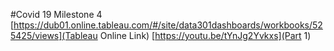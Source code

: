 #Covid 19 Milestone 4 
[https://dub01.online.tableau.com/#/site/data301dashboards/workbooks/525425/views](Tableau Online Link)
[https://youtu.be/tYnJg2Yvkxs](Part 1)
